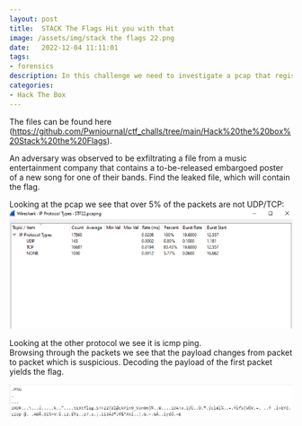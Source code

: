 ```yaml
---
layout: post
title:  STACK The Flags Hit you with that
image: /assets/img/stack the flags 22.png
date:   2022-12-04 11:11:01
tags:
- forensics
description: In this challenge we need to investigate a pcap that registered an exfiltration
categories:
- Hack The Box
---
```


The files can be found here (https://github.com/Pwnjournal/ctf_challs/tree/main/Hack%20the%20box%20Stack%20the%20Flags). 

An adversary was observed to be exfiltrating a file from a music entertainment company that contains a to-be-released embargoed poster of a new song for one of their bands. Find the leaked file, which will contain the flag. 

Looking at the pcap we see that over 5% of the packets are not UDP/TCP:
![](/assets/img/2022-12-04-11-39-24.png)

Looking at the other protocol we see it is icmp ping.   
Browsing through the packets we see that the payload changes from packet to packet which is suspicious.
Decoding the payload of the first packet yields the flag.

![](/assets/img/2022-12-04-11-41-08.png)



